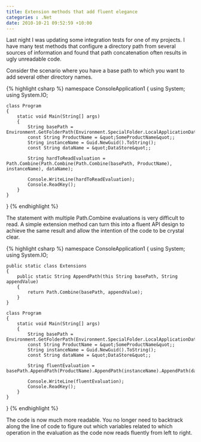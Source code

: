```yaml
---
title: Extension methods that add fluent elegance
categories : .Net
date: 2010-10-21 09:52:59 +10:00
---
```


Last night I was updating some integration tests for one of my projects. I have many test methods that configure a directory path from several sources of information and found that path concatenation often results in ugly unreadable code. 

Consider the scenario where you have a base path to which you want to add several other directory names.

{% highlight csharp %}
namespace ConsoleApplication1
{
    using System;
    using System.IO;
    
    class Program
    {
        static void Main(String[] args)
        {
            String basePath = Environment.GetFolderPath(Environment.SpecialFolder.LocalApplicationData);
            const String ProductName = &quot;SomeProductName&quot;;
            String instanceName = Guid.NewGuid().ToString();
            const String dataName = &quot;DataStore&quot;;
    
            String hardToReadEvaluation = Path.Combine(Path.Combine(Path.Combine(basePath, ProductName), instanceName), dataName);
    
            Console.WriteLine(hardToReadEvaluation);
            Console.ReadKey();
        }
    }
}
{% endhighlight %}

The statement with multiple Path.Combine evaluations is very difficult to read. A simple extension method can turn this into a fluent API design to achieve the same result and allow the intention of the code to be crystal clear.

{% highlight csharp %}
namespace ConsoleApplication1
{
    using System;
    using System.IO;
    
    public static class Extensions
    {
        public static String AppendPath(this String basePath, String appendValue)
        {
            return Path.Combine(basePath, appendValue);
        }
    }
    
    class Program
    {
        static void Main(String[] args)
        {
            String basePath = Environment.GetFolderPath(Environment.SpecialFolder.LocalApplicationData);
            const String ProductName = &quot;SomeProductName&quot;;
            String instanceName = Guid.NewGuid().ToString();
            const String dataName = &quot;DataStore&quot;;
    
            String fluentEvaluation = basePath.AppendPath(ProductName).AppendPath(instanceName).AppendPath(dataName);
    
            Console.WriteLine(fluentEvaluation);
            Console.ReadKey();
        }
    }
}
{% endhighlight %}

The code is now much more readable. You no longer need to backtrack along the line of code to figure out which variables related to which operation in the evaluation as the code now reads fluently from left to right.


